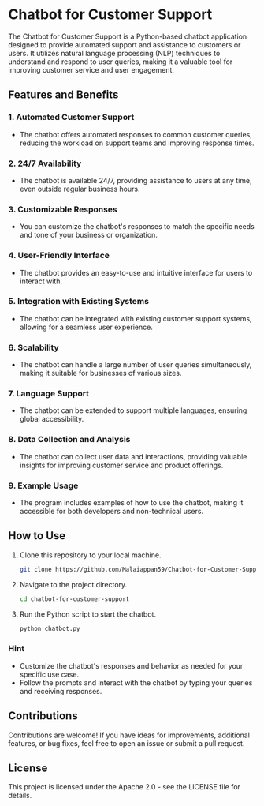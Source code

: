 # Chatbot for Customer Support

The Chatbot for Customer Support is a Python-based chatbot application designed to provide automated support and assistance to customers or users. It utilizes natural language processing (NLP) techniques to understand and respond to user queries, making it a valuable tool for improving customer service and user engagement.

## Features and Benefits

### 1. **Automated Customer Support**

   - The chatbot offers automated responses to common customer queries, reducing the workload on support teams and improving response times.

### 2. **24/7 Availability**

   - The chatbot is available 24/7, providing assistance to users at any time, even outside regular business hours.

### 3. **Customizable Responses**

   - You can customize the chatbot's responses to match the specific needs and tone of your business or organization.

### 4. **User-Friendly Interface**

   - The chatbot provides an easy-to-use and intuitive interface for users to interact with.

### 5. **Integration with Existing Systems**

   - The chatbot can be integrated with existing customer support systems, allowing for a seamless user experience.

### 6. **Scalability**

   - The chatbot can handle a large number of user queries simultaneously, making it suitable for businesses of various sizes.

### 7. **Language Support**

   - The chatbot can be extended to support multiple languages, ensuring global accessibility.

### 8. **Data Collection and Analysis**

   - The chatbot can collect user data and interactions, providing valuable insights for improving customer service and product offerings.

### 9. **Example Usage**

   - The program includes examples of how to use the chatbot, making it accessible for both developers and non-technical users.

## How to Use

1. Clone this repository to your local machine.

   ```bash
   git clone https://github.com/Malaiappan59/Chatbot-for-Customer-Support.git

2. Navigate to the project directory.

   ```bash
   cd chatbot-for-customer-support


3. Run the Python script to start the chatbot.

   ```bash
   python chatbot.py


###  **Hint**

   - Customize the chatbot's responses and behavior as needed for your specific use case.
   - Follow the prompts and interact with the chatbot by typing your queries and receiving responses.

## Contributions

Contributions are welcome! If you have ideas for improvements, additional features, or bug fixes, feel free to open an issue or submit a pull request.


## License

This project is licensed under the Apache 2.0 - see the LICENSE file for details.
